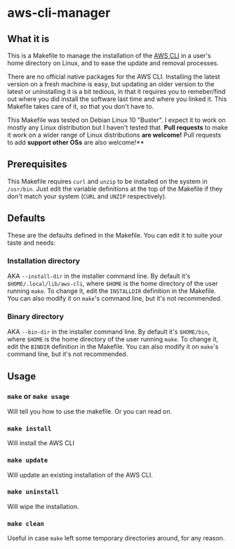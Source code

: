 # aws-cli-manager

## What it is

This is a Makefile to manage the installation of the [AWS CLI](https://docs.aws.amazon.com/cli/latest/userguide/install-cliv2-linux.html) in a user's home directory on Linux, and to ease the update and removal processes.

There are no official native packages for the AWS CLI. Installing the latest version on a fresh machine is easy, 
but updating an older version to the latest or uninstalling it is a bit tedious, in that it requires you to remeber/find out
where you did install the software last time and where you linked it. This Makefile takes care of it, so that you don't have to.

This Makefile was tested on Debian Linux 10 "Buster". I expect it to work on mostly any Linux distribution but I haven't
tested that. **Pull requests** to make it work on a wider range of Linux distributions **are welcome!** Pull requests to add **support other OSs** are also welcome!**

## Prerequisites

This Makefile requires `curl` and `unzip` to be installed on the system in `/usr/bin`. Just edit the variable definitions
at the top of the Makefile if they don't match your system (`CURL` and `UNZIP` respectively).

## Defaults

These are the defaults defined in the Makefile. You can edit it to suite your taste and needs:

### Installation directory

AKA `--install-dir` in the installer command line. By default it's `$HOME/.local/lib/aws-cli`, where `$HOME` is the home directory of the user running `make`. To change it, edit the `INSTALLDIR` definition in the Makefile. You can also modify it on `make`'s command line, but it's not recommended.

### Binary directory

AKA `--bin-dir` in the installer command line. By default it's `$HOME/bin`, where `$HOME` is the home directory of the user running `make`. To change it, edit the `BINDIR` definition in the Makefile. You can also modify it on `make`'s command line, but it's not recommended.

## Usage

### `make` or `make usage`

Will tell you how to use the makefile. Or you can read on.

### `make install`

Will install the AWS CLI

### `make update`

Will update an existing installation of the AWS CLI.

### `make uninstall`

Will wipe the installation.

### `make clean`

Useful in case `make` left some temporary directories around, for any reason.